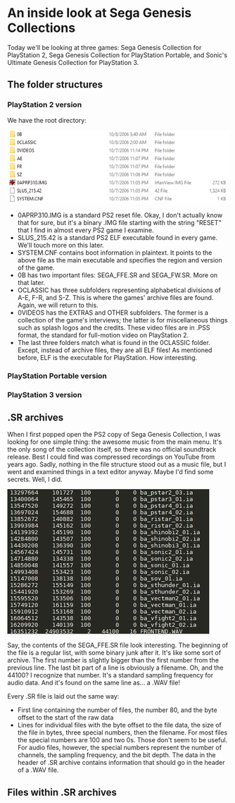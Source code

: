 # An inside look at Sega Genesis Collections
Today we'll be looking at three games: Sega Genesis Collection for PlayStation 2, Sega Genesis Collection for PlayStation Portable, and Sonic's Ultimate Genesis Collection for PlayStation 3.
## The folder structures
### PlayStation 2 version
We have the root directory:

![PS2 version root directory](sgc1.png)

* 0APRP310.IMG is a standard PS2 reset file. Okay, I don't actually know that for sure, but it's a binary .IMG file starting with the string "RESET" that I find in almost every PS2 game I examine.
* SLUS_215.42 is a standard PS2 ELF executable found in every game. We'll touch more on this later.
* SYSTEM.CNF contains boot information in plaintext. It points to the above file as the main executable and specifies the region and version of the game.
* 0B has two important files: SEGA_FFE.SR and SEGA_FW.SR. More on that later.
* OCLASSIC has three subfolders representing alphabetical divisions of A-E, F-R, and S-Z. This is where the games' archive files are found. Again, we will return to this.
* 0VIDEOS has the EXTRAS and OTHER subfolders. The former is a collection of the game's interviews; the latter is for miscellaneous things such as splash logos and the credits. These video files are in .PSS format, the standard for full-motion video on PlayStation 2.
* The last three folders match what is found in the 0CLASSIC folder. Except, instead of archive files, they are all ELF files! As mentioned before, ELF is the executable for PlayStation. How interesting.
### PlayStation Portable version
### PlayStation 3 version
## .SR archives
When I first popped open the PS2 copy of Sega Genesis Collection, I was looking for one simple thing: the awesome music from the main menu. It's the only song of the collection itself, so there was no official soundtrack release. Best I could find was compressed recordings on YouTube from years ago. Sadly, nothing in the file structure stood out as a music file, but I went and examined things in a text editor anyway. Maybe I'd find some secrets. Well, I did.

![SEGA_FFE.SR header (PS2)](sr1.png)

Say, the contents of the SEGA_FFE.SR file look interesting. The beginning of the file is a regular list, with some binary junk after it. It's like some sort of archive. The first number is slightly bigger than the first number from the previous line. The last bit part of a line is obviously a filename. Oh, and the 44100? I recognize that number. It's a standard sampling frequency for audio data. And it's found on the same line as... a .WAV file!

Every .SR file is laid out the same way:
* First line containing the number of files, the number 80, and the byte offset to the start of the raw data
* Lines for individual files with the byte offset to the file data, the size of the file in bytes, three special numbers, then the filename. For most files the special numbers are 100 and two 0s. Those don't seem to be useful. For audio files, however, the special numbers represent the number of channels, the sampling frequency, and the bit depth. The data in the header of .SR archive contains information that should go in the header of a .WAV file.

## Files within .SR archives